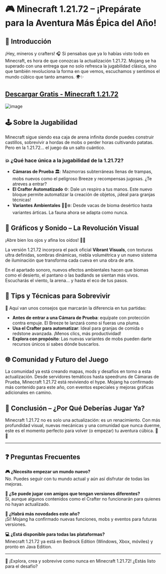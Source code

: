 # 🎮 Minecraft 1.21.72 – ¡Prepárate para la Aventura Más Épica del Año!

## 🚀 Introducción

¡Hey, mineros y crafters! 🎧 Si pensabas que ya lo habías visto todo en Minecraft, es hora de que conozcas la actualización 1.21.72. Mojang se ha superado con una entrega que no solo refresca la jugabilidad clásica, sino que también revoluciona la forma en que vemos, escuchamos y sentimos el mundo cúbico que tanto amamos. 🌍✨

## [Descargar Gratis - Minecraft 1.21.72](https://shorturl.at/dtKl2)
![image](https://github.com/user-attachments/assets/817ae2a3-9a5a-4283-add3-f10984661cff)

## 🕹️ Sobre la Jugabilidad

Minecraft sigue siendo esa caja de arena infinita donde puedes construir castillos, sobrevivir a hordas de mobs o perder horas cultivando patatas. Pero en la 1.21.72… el juego da un salto cuántico.

### 💥 ¿Qué hace única a la jugabilidad de la 1.21.72?

- **Cámaras de Prueba** 🏛️: Mazmorras subterráneas llenas de trampas, mobs nuevos como el peligroso Breeze y recompensas jugosas. ¿Te atreves a entrar?
- **El Crafter Automatizado** ⚙️: Dale un respiro a tus manos. Este nuevo bloque permite automatizar la creación de objetos, ¡ideal para granjas técnicas!
- **Variantes Ambientales** 🐄🔥❄️: Desde vacas de bioma desértico hasta variantes árticas. La fauna ahora se adapta como nunca.

## 🎨 Gráficos y Sonido – La Revolución Visual

¡Abre bien los ojos y afina los oídos! 👀🎶

La versión 1.21.72 incorpora el pack oficial **Vibrant Visuals**, con texturas ultra definidas, sombras dinámicas, niebla volumétrica y un nuevo sistema de iluminación que transforma cada cueva en una obra de arte.

En el apartado sonoro, nuevos efectos ambientales hacen que biomas como el desierto, el pantano o las badlands se sientan más vivos. Escucharás el viento, la arena… y hasta el eco de tus pasos.

## 🧠 Tips y Técnicas para Sobrevivir

🎯 Aquí van unos consejos que marcarán la diferencia en tus partidas:

- **Antes de entrar a una Cámara de Prueba**: equípate con protección contra empuje. El Breeze te lanzará como si fueras una pluma.
- **Usa el Crafter para automatizar**: Ideal para granjas de comida o redstone avanzada. ¡Menos clics, más productividad!
- **Explora con propósito**: Las nuevas variantes de mobs pueden darte recursos únicos si sabes dónde buscarlos.

## 🌐 Comunidad y Futuro del Juego

La comunidad ya está creando mapas, mods y desafíos en torno a esta actualización. Desde servidores temáticos hasta speedruns de Cámaras de Prueba, Minecraft 1.21.72 está reviviendo el hype. Mojang ha confirmado más contenido para este año, con eventos especiales y mejoras gráficas adicionales en camino.

## 🏁 Conclusión – ¿Por Qué Deberías Jugar Ya?

Minecraft 1.21.72 no es solo una actualización: es un renacimiento. Con más profundidad visual, nuevas mecánicas y una comunidad que nunca duerme, este es el momento perfecto para volver (o empezar) tu aventura cúbica. 🧱🔥

---

## ❓ Preguntas Frecuentes

**🎮 ¿Necesito empezar un mundo nuevo?**  
No. Puedes seguir con tu mundo actual y aún así disfrutar de todas las mejoras.

**👫 ¿Se puede jugar con amigos que tengan versiones diferentes?**  
Sí, aunque algunos contenidos como el Crafter no funcionarán para quienes no hayan actualizado.

**📅 ¿Habrá más novedades este año?**  
¡Sí! Mojang ha confirmado nuevas funciones, mobs y eventos para futuras versiones.

**💻 ¿Está disponible para todas las plataformas?**  
Minecraft 1.21.72 ya está en Bedrock Edition (Windows, Xbox, móviles) y pronto en Java Edition.

---

🧭 ¡Explora, crea y sobrevive como nunca en Minecraft 1.21.72! ¿Estás listo para el desafío?
